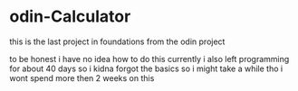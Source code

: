 # odin-Calculator
this is the last project in foundations from the odin project 

to be honest i have no idea how to do this currently i also left programming for about 40 days so i kidna forgot the basics so i might take a while tho i wont spend more then 2 weeks on this 